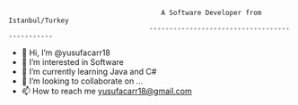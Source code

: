 

                                          A Software Developer from Istanbul/Turkey
                                       ----------------------------------------------


- 👋 Hi, I’m @yusufacarr18
- 👀 I’m interested in Software
- 🌱 I’m currently learning Java and C#
- 💞️ I’m looking to collaborate on ...
- 📫 How to reach me yusufacarr18@gmail.com

<!---
yusufacarr18/yusufacarr18 is a ✨ special ✨ repository because its `README.md` (this file) appears on your GitHub profile.
You can click the Preview link to take a look at your changes.
--->

